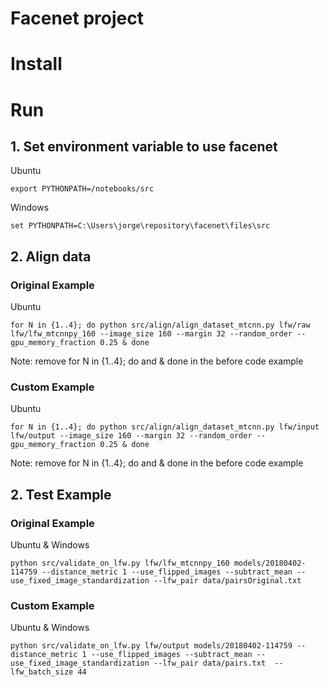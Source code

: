 # Facenet project


# Install

# Run

## 1. Set environment variable to use facenet

Ubuntu
```
export PYTHONPATH=/notebooks/src
```

Windows
```
set PYTHONPATH=C:\Users\jorge\repository\facenet\files\src
```

## 2. Align data

### Original Example

Ubuntu 
```
for N in {1..4}; do python src/align/align_dataset_mtcnn.py lfw/raw lfw/lfw_mtcnnpy_160 --image_size 160 --margin 32 --random_order --gpu_memory_fraction 0.25 & done
```
Note: remove for N in {1..4}; do and & done in the before code example


### Custom Example

Ubuntu
```
for N in {1..4}; do python src/align/align_dataset_mtcnn.py lfw/input lfw/output --image_size 160 --margin 32 --random_order --gpu_memory_fraction 0.25 & done
```

Note: remove for N in {1..4}; do and & done in the before code example


## 2. Test Example

### Original Example

Ubuntu & Windows
```
python src/validate_on_lfw.py lfw/lfw_mtcnnpy_160 models/20180402-114759 --distance_metric 1 --use_flipped_images --subtract_mean --use_fixed_image_standardization --lfw_pair data/pairsOriginal.txt
```


### Custom Example

Ubuntu & Windows
```
python src/validate_on_lfw.py lfw/output models/20180402-114759 --distance_metric 1 --use_flipped_images --subtract_mean --use_fixed_image_standardization --lfw_pair data/pairs.txt  --lfw_batch_size 44
```

